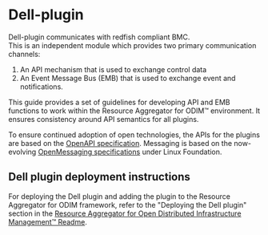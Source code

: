 # Dell-plugin  

Dell-plugin communicates with redfish compliant BMC.  
This is an independent module which provides two primary communication channels:  
1.  An API mechanism that is used to exchange control data  
2.  An Event Message Bus (EMB) that is used to exchange event and notifications.


This guide provides a set of guidelines for developing API and EMB functions to work within the Resource Aggregator for ODIM™ environment. It ensures consistency around API semantics for all plugins.

To ensure continued adoption of open technologies, the APIs for the plugins are based on the [OpenAPI specification](https://github.com/OAI/OpenAPI-Specification/blob/master/versions/3.0.0.md). Messaging is based on the now-evolving [OpenMessaging specifications](https://github.com/openmessaging/specification/blob/master/domain_architecture.md) under Linux Foundation.

## Dell plugin deployment instructions

For deploying the Dell plugin and adding the plugin to the Resource Aggregator for ODIM framework, refer to the "Deploying the Dell plugin" section in the [Resource Aggregator for Open Distributed Infrastructure Management™ Readme](https://github.com/ODIM-Project/ODIM/tree/development#readme).

